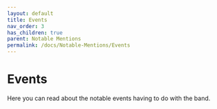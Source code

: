 ```yaml
---
layout: default
title: Events
nav_order: 3
has_children: true
parent: Notable Mentions
permalink: /docs/Notable-Mentions/Events
---
```


# Events

Here you can read about the notable events having to do with the band.
